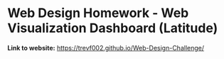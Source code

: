 # Web Design Homework - Web Visualization Dashboard (Latitude)

**Link to website:** https://trevf002.github.io/Web-Design-Challenge/
